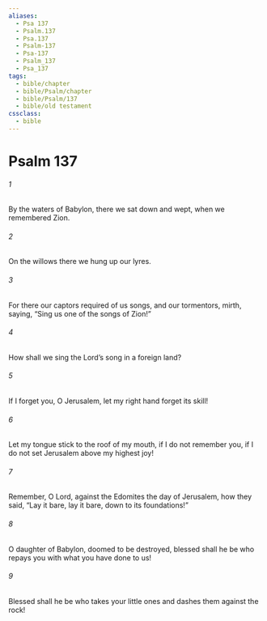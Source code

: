 ```yaml
---
aliases:
  - Psa 137
  - Psalm.137
  - Psa.137
  - Psalm-137
  - Psa-137
  - Psalm_137
  - Psa_137
tags:
  - bible/chapter
  - bible/Psalm/chapter
  - bible/Psalm/137
  - bible/old testament
cssclass:
  - bible
---
```


# Psalm 137

###### 1
By the waters of Babylon, there we sat down and wept, when we remembered Zion.
###### 2
On the willows there we hung up our lyres.
###### 3
For there our captors required of us songs, and our tormentors, mirth, saying, “Sing us one of the songs of Zion!”
###### 4
How shall we sing the Lord’s song in a foreign land?
###### 5
If I forget you, O Jerusalem,   let my right hand forget its skill!
###### 6
Let my tongue stick to the roof of my mouth, if I do not remember you, if I do not set Jerusalem above my highest joy!
###### 7
Remember, O Lord, against the Edomites   the day of Jerusalem, how they said, “Lay it bare, lay it bare, down to its foundations!”
###### 8
O daughter of Babylon, doomed to be destroyed, blessed shall he be who repays you with what you have done to us!
###### 9
Blessed shall he be who takes your little ones and dashes them against the rock!



